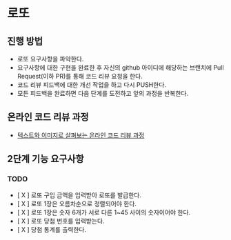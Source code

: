 # 로또
## 진행 방법
* 로또 요구사항을 파악한다.
* 요구사항에 대한 구현을 완료한 후 자신의 github 아이디에 해당하는 브랜치에 Pull Request(이하 PR)를 통해 코드 리뷰 요청을 한다.
* 코드 리뷰 피드백에 대한 개선 작업을 하고 다시 PUSH한다.
* 모든 피드백을 완료하면 다음 단계를 도전하고 앞의 과정을 반복한다.

## 온라인 코드 리뷰 과정
* [텍스트와 이미지로 살펴보는 온라인 코드 리뷰 과정](https://github.com/next-step/nextstep-docs/tree/master/codereview)

## 2단계 기능 요구사항

### TODO

- [ X ] 로또 구입 금액을 입력받아 로또를 발급한다.
- [ X ] 로또 1장은 오름차순으로 정렬되어야 한다.
- [ X ] 로또 1장은 숫자 6개가 서로 다른 1~45 사이의 숫자이어야 한다.
- [ X ] 로또 당첨 번호를 입력받는다.
- [ X ] 당첨 통계를 출력한다.